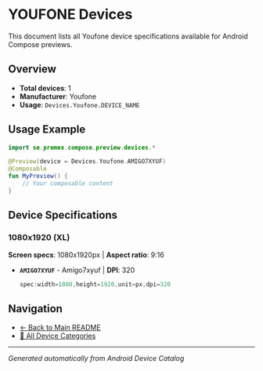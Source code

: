 # YOUFONE Devices

This document lists all Youfone device specifications available for Android Compose previews.

## Overview

- **Total devices**: 1
- **Manufacturer**: Youfone
- **Usage**: `Devices.Youfone.DEVICE_NAME`

## Usage Example

```kotlin
import se.premex.compose.preview.devices.*

@Preview(device = Devices.Youfone.AMIGO7XYUF)
@Composable
fun MyPreview() {
    // Your composable content
}
```

## Device Specifications

### 1080x1920 (XL)

**Screen specs**: 1080x1920px | **Aspect ratio**: 9:16

- **`AMIGO7XYUF`** - Amigo7xyuf | **DPI**: 320
  ```kotlin
  spec:width=1080,height=1920,unit=px,dpi=320
  ```

## Navigation

- [← Back to Main README](../../README.md)
- [📱 All Device Categories](../README.md)

---
*Generated automatically from Android Device Catalog*
